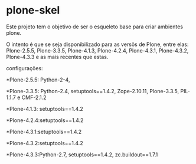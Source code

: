 plone-skel
==========
Este projeto tem o objetivo de ser o esqueleto base para criar ambientes plone.

O intento é que se seja disponibilizado para as versõs de Plone, entre elas: 
Plone-2.5.5, Plone-3.3.5, Plone-4.1.3, Plone-4.2.4, Plone-4.3.1, Plone-4.3.2, 
Plone-4.3.3 e as mais recentes que estas.


configurações:

*Plone-2.5.5: Python-2-4, 

*Plone-3.3.5: Python-2.4, setuptools==1.4.2, Zope-2.10.11, Plone-3.3.5, PIL-1.1.7 e CMF-2.1.2

*Plone-4.1.3: setuptools==1.4.2

*Plone-4.2.4:setuptools==1.4.2

*Plone-4.3.1:setuptools==1.4.2

*Plone-4.3.2:setuptools==1.4.2

*Plone-4.3.3:Python-2.7, setuptools==1.4.2, zc.buildout==1.7.1
